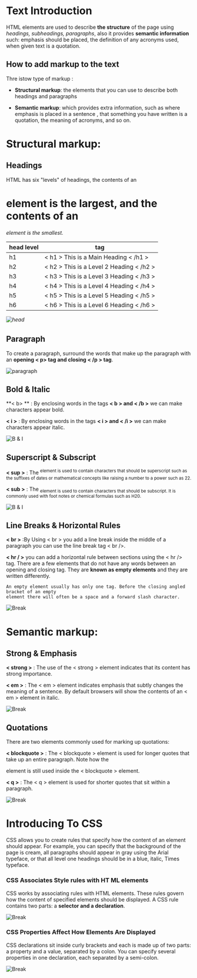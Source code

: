 
# **Text Introduction**

   HTML elements are used to describe **the structure** of the page using *headings, subheadings, paragraphs*, also it provides **semantic information** such: emphasis should be placed, the definition of any acronyms used, when given text is a quotation.
   
   
  ## How to add markup to the text 
   Thre istow type of markup :
   
   - **Structural markup**: the elements that you can use to describe both headings and paragraphs
   
   - **Semantic markup**: which provides extra information, such as where emphasis is placed in a sentence , that something you have written is a quotation, the meaning of   acronyms, and so on.
   
   
# **Structural markup**: 

  ## Headings 

   HTML has six "levels" of headings, the contents of an <h1> element is the largest, and the contents of an <h6> element is the smallest.
   
   
   head level    | tag
   ------------- | -------------  
   h1 | < h1 > This is a Main Heading < /h1 >
   h2 | < h2 > This is a Level 2 Heading < /h2 >
   h3 | < h3 > This is a Level 3 Heading < /h3 >
   h4 | < h4 > This is a Level 4 Heading < /h4 >
   h5 | < h5 > This is a Level 5 Heading < /h5 >
   h6 | < h6 > This is a Level 6 Heading < /h6 >
   
   
   
   
   
  ![head](head.png)
   
   
   
   
   
   
  ## Paragraph

   To create a paragraph, surround the words that make up the paragraph with an **opening < p>  tag and closing < /p > tag**.
   
   
   
   
   
  ![paragraph](par.png)
   
   
   
   
   
   
  ## Bold & Italic

  **< b> ** : By enclosing words in the tags **< b > and < /b >** we can make characters appear bold.

  **< i >** :  By enclosing words in the tags **< i > and < /i >** we can make characters appear italic.
  
  
  
  
  
  
  ![B & I](BI.png)
  
  
  
  
  
  
  ## Superscript & Subscript

   **< sup >** : The <sup> element is used to contain characters that should be superscript such as the suffixes of dates or mathematical concepts like raising a number to a power such as 22.
   
   **< sub >** : The <sub> element is used to contain characters that should be subscript. It is commonly used with foot notes or chemical formulas such as H20.
   
   
   
   
   
   ![B & I](sub.png)
   
   
   
   
   
  ## Line Breaks & Horizontal Rules

   **< br >** :By Using < br > you add a line break inside the middle of a paragraph you can use the line break tag < br />.
   
   **< hr / >**  you can add a horizontal rule between sections using the < hr /> tag. There are a few elements that do not have any words between an opening and closing tag. They are **known as empty elements** and they are written differently.

    An empty element usually has only one tag. Before the closing angled bracket of an empty 
    element there will often be a space and a forward slash character. 
    
    
   ![Break](br.png)
    

# **Semantic markup**:

  ## Strong & Emphasis
 
  **< strong >** : The use of the < strong > element indicates that its content has strong importance.
 
  **< em >** : The < em > element indicates emphasis that subtly changes the meaning of a sentence. By default browsers will show the contents of an < em > element in italic.
 
 
  ![Break](strong.png)
  
  
  
  
  ## Quotations
  
   There are two elements commonly used for marking up quotations:
   
   **< blockquote >** : The < blockquote > element is used for longer quotes that take up an entire paragraph. Note how the <p> element is still used inside the < blockquote > element.

   
   **< q >** :  The < q > element is used for shorter quotes that sit within a paragraph. 

  
   
   ![Break](qo.png)
   
   
  
# Introducing To CSS
  
  CSS allows you to create rules that specify how the content of an element should appear. For example, you can specify that the background of the page is cream, all paragraphs should appear in gray using the Arial typeface, or that all level one headings should be in a blue, italic, Times typeface.


  ### CSS Associates Style rules with HT ML elements
  
   CSS works by associating rules with HTML elements. These rules govern how the content of specified elements should be displayed. 
   A CSS rule contains two parts: a **selector and a declaration**.
   
   
   
   ![Break](select.png)
   
   
   
   
  ### CSS Properties Affect How Elements Are Displayed
  
  CSS declarations sit inside curly brackets and each is made up of two parts: a property and a value, separated by a colon. You can specify several properties in one declaration, each separated by a semi-colon.
  
  
  ![Break](prob.png)
  
  
  
  
   
   




